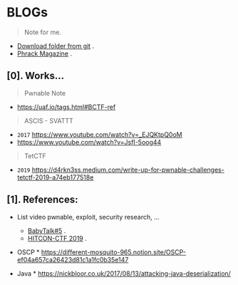 # BLOGs
> Note for me.
- [Download folder from git](https://download-directory.github.io/) .
- [Phrack Magazine](http://phrack.org/issues/64/6.html) .

## [0]. Works...
  
> Pwnable Note
- https://uaf.io/tags.html#BCTF-ref

> ASCIS - SVATTT
- `2017` https://www.youtube.com/watch?v=_EJQKtpQ0oM
- https://www.youtube.com/watch?v=JsfI-5oog44

> TetCTF
- `2019` https://d4rkn3ss.medium.com/write-up-for-pwnable-challenges-tetctf-2019-a74eb177518e

## [1]. References:
- List video pwnable, exploit, security research, ...
  * [BabyTalk#5](https://www.youtube.com/watch?v=94O8wdcvEFM&list=WL&index=249) .
  * [HITCON-CTF 2019](https://www.youtube.com/watch?v=JsfI-5oog44) .

- OSCP * https://different-mosquito-965.notion.site/OSCP-ef04a657ca26423d81c1a1fc0b35e147
- Java * https://nickbloor.co.uk/2017/08/13/attacking-java-deserialization/

